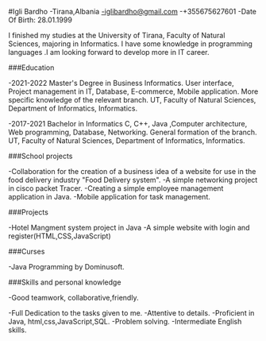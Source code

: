 #Igli Bardho
-Tirana,Albania
-iglibardho@gmail.com
-+355675627601
-Date Of Birth: 28.01.1999

I finished my studies at the University of Tirana, Faculty of Natural Sciences, majoring in Informatics.
I have some knowledge in programming languages .I am looking forward to develop more in IT career.

###Education

-2021-2022
Master's Degree in Business Informatics.
User interface, Project management in IT, Database, E-commerce,
Mobile application. More specific knowledge of the relevant branch.
UT, Faculty of Natural Sciences, Department of Informatics, Informatics.

-2017-2021
Bachelor in Informatics
C, C++, Java ,Computer architecture, Web programming, Database, Networking.
General formation of the branch.
UT, Faculty of Natural Sciences, Department of Informatics, Informatics.

###School projects

-Collaboration for the creation of a business idea of a website for use in 
the food delivery industry "Food Delivery system".
-A simple networking project in cisco packet Tracer.
-Creating a simple employee management application in Java.
-Mobile application for task management.

###Projects

-Hotel Mangment system project in Java
-A simple website with login and register(HTML,CSS,JavaScript)

###Curses

-Java Programming by Dominusoft.

###Skills and personal knowledge

-Good teamwork, collaborative,friendly.

-Full Dedication to the tasks given to me.
-Attentive to details.
-Proficient in Java, html,css,JavaScript,SQL.
-Problem solving.
-Intermediate English skills.

